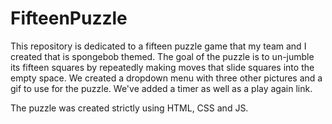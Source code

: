# FifteenPuzzle

This repository is dedicated to a fifteen puzzle game that my team and I created that is spongebob themed. 
The goal of the puzzle is to un-jumble its fifteen squares by repeatedly making moves that slide squares into the empty space.
We created a dropdown menu with three other pictures and a gif to use for the puzzle. We've added a timer as well as a play again link.

The puzzle was created strictly using HTML, CSS and JS.
